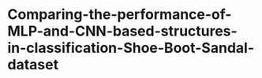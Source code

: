 # Comparing-the-performance-of-MLP-and-CNN-based-structures-in-classification-Shoe-Boot-Sandal-dataset